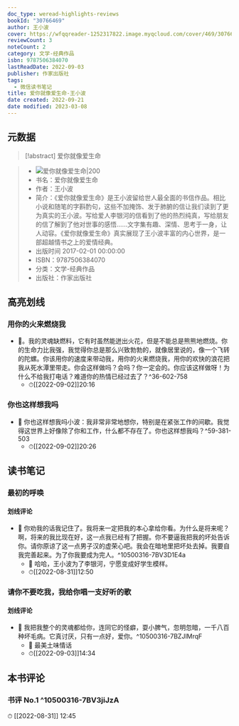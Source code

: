 ```yaml
---
doc_type: weread-highlights-reviews
bookId: "30766469"
author: 王小波
cover: https://wfqqreader-1252317822.image.myqcloud.com/cover/469/30766469/t7_30766469.jpg
reviewCount: 3
noteCount: 2
category: 文学-经典作品
isbn: 9787506384070
lastReadDate: 2022-09-03
publisher: 作家出版社
tags:
  - 微信读书笔记
title: 爱你就像爱生命-王小波
date created: 2022-09-21
date modified: 2023-03-08
---
```


## 元数据

>[!abstract] 爱你就像爱生命

> - ![爱你就像爱生命|200](https://wfqqreader-1252317822.image.myqcloud.com/cover/469/30766469/t7_30766469.jpg)
> - 书名：爱你就像爱生命
> - 作者：王小波
> - 简介：《爱你就像爱生命》是王小波留给世人最全面的书信作品。相比小说和随笔的字斟酌句，这些不加掩饰、发于肺腑的信让我们读到了更为真实的王小波。写给爱人李银河的信看到了他的热烈纯真，写给朋友的信了解到了他对世事的感悟……文字集有趣、深情、思考于一身，让人动容。《爱你就像爱生命》真实展现了王小波丰富的内心世界，是一部超越情书之上的爱情经典。
> - 出版时间 2017-02-01 00:00:00
> - ISBN：9787506384070
> - 分类：文学-经典作品
> - 出版社：作家出版社

## 高亮划线

### 用你的火来燃烧我

- 📌。我的灵魂缺燃料，它有时虽然能迸出火花，但是不能总是熊熊地燃烧。你的生命力比我强，我觉得你总是那么兴致勃勃的，就像居里说的，像一个飞转的陀螺。你该用你的速度来带动我，用你的火来燃烧我，用你的欢快的浪花把我从死水潭里带走。你会这样做吗？会吗？你一定会的。你应该这样做呀！为什么不给我打电话？难道你的热情已经过去了？^36-602-758
	- ⏱[[2022-09-02]]20:16

### 你也这样想我吗

- 📌 你也这样想我吗小波：我非常非常地想你，特别是在紧张工作的间歇。我觉得这世界上好像除了你和工作，什么都不存在了。你也这样想我吗？^59-381-503
	- ⏱[[2022-09-02]]20:26

## 读书笔记

### 最初的呼唤

#### 划线评论

- 📌 你劝我的话我记住了。我将来一定把我的本心拿给你看。为什么是将来呢？啊，将来的我比现在好，这一点我已经有了把握。你不要逼我把我的坏处告诉你。请你原谅了这一点男子汉的虚荣心吧。我会在暗地里把坏处去掉。我要自我完善起来。为了你我要成为完人。^10500316-7BV3D1E4a
	- 💭 哈哈，王小波为了李银河，宁愿变成好学生模样。
	- ⏱[[2022-08-31]]12:50

### 请你不要吃我，我给你唱一支好听的歌

#### 划线评论

- 📌 我把我整个的灵魂都给你，连同它的怪癖，耍小脾气，忽明忽暗，一千八百种坏毛病。它真讨厌，只有一点好，爱你。^10500316-7BZJlMrqF
	- 💭 最美土味情话
	- ⏱[[2022-09-03]]14:34

## 本书评论

### 书评 No.1 ^10500316-7BV3jiJzA

⏱ [[2022-08-31]] 12:45
